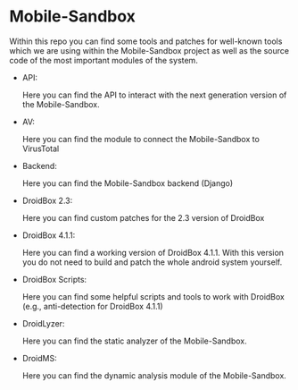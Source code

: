 Mobile-Sandbox
==============

Within this repo you can find some tools and patches for well-known tools which we are using within the Mobile-Sandbox project as well as the source code of the most important modules of the system.

* API:

   Here you can find the API to interact with the next generation version of the Mobile-Sandbox.

* AV:

    Here you can find the module to connect the Mobile-Sandbox to VirusTotal

* Backend:

    Here you can find the Mobile-Sandbox backend (Django)

* DroidBox 2.3:

    Here you can find custom patches for the 2.3 version of DroidBox

* DroidBox 4.1.1: 

    Here you can find a working version of DroidBox 4.1.1. With this version you do not need to build and patch the whole android system yourself.

* DroidBox Scripts:

    Here you can find some helpful scripts and tools to work with DroidBox (e.g., anti-detection for DroidBox 4.1.1)

* DroidLyzer:

    Here you can find the static analyzer of the Mobile-Sandbox.

* DroidMS:

   Here you can find the dynamic analysis module of the Mobile-Sandbox.

